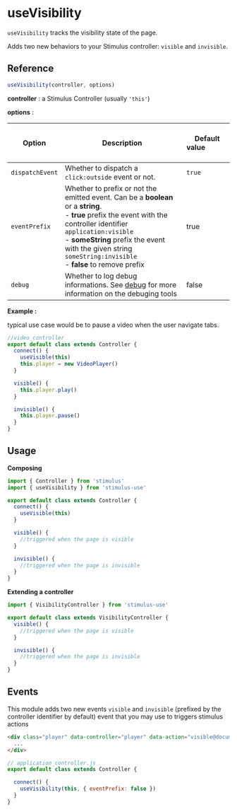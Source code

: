 # useVisibility

`useVisibility` tracks the visibility state of the page.

Adds two new behaviors to your Stimulus controller: `visible` and `invisible`.

## Reference

```javascript
useVisibility(controller, options)
```

**controller** : a Stimulus Controller (usually `'this'`)

**options** :

| Option| Description |&nbsp; &nbsp; &nbsp; &nbsp; &nbsp; &nbsp;Default value&nbsp; &nbsp; &nbsp; &nbsp; &nbsp; &nbsp; &nbsp; &nbsp;|
|-----------------------|-------------|---------------------|
| `dispatchEvent` | Whether to dispatch a `click:outside` event or not.| `true` |
|`eventPrefix`| Whether to prefix or not the emitted event. Can be a **boolean** or a **string**.<br>- **true** prefix the event with the controller identifier `application:visible` <br>- **someString** prefix the event with the given string `someString:invisible` <br>- **false** to remove prefix  |true|
| `debug` | Whether to log debug informations. See [debug](debug.md) for more information on the debuging tools|false|

**Example :**

typical use case would be to pause a video when the user navigate tabs.

```js
//video_controller
export default class extends Controller {
  connect() {
    useVisible(this)
    this.player = new VideoPlayer()
  }

  visible() {
    this.player.play()
  }

  invisible() {
    this.player.pause()
  }
}
```

## Usage

**Composing**

```js
import { Controller } from 'stimulus'
import { useVisibility } from 'stimulus-use'

export default class extends Controller {
  connect() {
    useVisible(this)
  }

  visible() {
    //triggered when the page is visible
  }

  invisible() {
    //triggered when the page is invisible
  }
}
```

**Extending a controller**

```js
import { VisibilityController } from 'stimulus-use'

export default class extends VisibilityController {
  visible() {
    //triggered when the page is visible
  }

  invisible() {
    //triggered when the page is invisible
  }
}
```

## Events

This module adds two new events `visible` and `invisible` (prefixed by the controller identifier by default) event that you may use to triggers stimulus actions

```html
<div class="player" data-controller="player" data-action="visible@document->player#play" >
  ...
</div>
```

```js
// application_controller.js
export default class extends Controller {

  connect() {
    useVisibility(this, { eventPrefix: false })
  }
}
```
